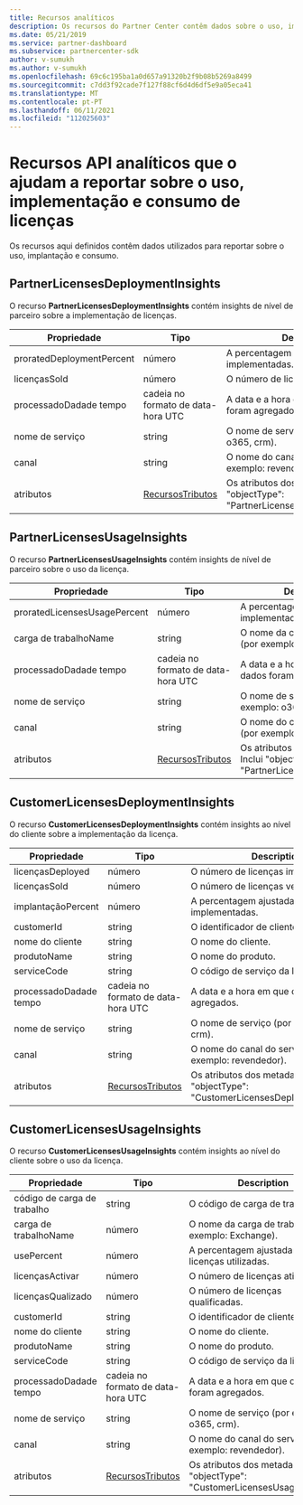 ```yaml
---
title: Recursos analíticos
description: Os recursos do Partner Center contêm dados sobre o uso, implantação e consumo. Inclui insights sobre a implementação e utilização de licenças por parceiros e clientes.
ms.date: 05/21/2019
ms.service: partner-dashboard
ms.subservice: partnercenter-sdk
author: v-sumukh
ms.author: v-sumukh
ms.openlocfilehash: 69c6c195ba1a0d657a91320b2f9b08b5269a8499
ms.sourcegitcommit: c7dd3f92cade7f127f88cf6d4d6df5e9a05eca41
ms.translationtype: MT
ms.contentlocale: pt-PT
ms.lasthandoff: 06/11/2021
ms.locfileid: "112025603"
---
```

# <a name="analytics-api-resources-that-help-you-report-on-license-usage-deployment-and-consumption"></a>Recursos API analíticos que o ajudam a reportar sobre o uso, implementação e consumo de licenças

Os recursos aqui definidos contêm dados utilizados para reportar sobre o uso, implantação e consumo.

## <a name="partnerlicensesdeploymentinsights"></a>PartnerLicensesDeploymentInsights

O recurso **PartnerLicensesDeploymentInsights** contém insights de nível de parceiro sobre a implementação de licenças.

| Propriedade                  | Tipo                                                           | Description                                                                         |
|---------------------------|----------------------------------------------------------------|-------------------------------------------------------------------------------------|
| proratedDeploymentPercent | número                                                         | A percentagem de licenças implementadas.                                                |
| licençasSold              | número                                                         | O número de licenças vendidas.                                                        |
| processadoDadade tempo         | cadeia no formato de data-hora UTC                                 | A data e a hora em que os dados foram agregados.                                     |
| nome de serviço               | string                                                         | O nome de serviço (por exemplo: o365, crm).                                                  |
| canal                   | string                                                         | O nome do canal do serviço (por exemplo: revendedor).                                    |
| atributos                | [RecursosTributos](utility-resources.md#resourceattributes) | Os atributos dos metadados. Inclui "objectType": "PartnerLicensesDeploymentInsights" |

## <a name="partnerlicensesusageinsights"></a>PartnerLicensesUsageInsights

O recurso **PartnerLicensesUsageInsights** contém insights de nível de parceiro sobre o uso da licença.

| Propriedade                     | Tipo                                                           | Description                                                                    |
|------------------------------|----------------------------------------------------------------|--------------------------------------------------------------------------------|
| proratedLicensesUsagePercent | número                                                         | A percentagem de licenças implementadas.                                           |
| carga de trabalhoName                 | string                                                         | O nome da carga de trabalho (por exemplo: troca).                                             |
| processadoDadade tempo            | cadeia no formato de data-hora UTC                                 | A data e a hora em que os dados foram agregados.                                |
| nome de serviço                  | string                                                         | O nome de serviço (por exemplo: o365, crm).                                             |
| canal                      | string                                                         | O nome do canal do serviço (por exemplo: revendedor).                               |
| atributos                   | [RecursosTributos](utility-resources.md#resourceattributes) | Os atributos dos metadados. Inclui "objectType": "PartnerLicensesUsageInsights" |

## <a name="customerlicensesdeploymentinsights"></a>CustomerLicensesDeploymentInsights

O recurso **CustomerLicensesDeploymentInsights** contém insights ao nível do cliente sobre a implementação da licença.

| Propriedade          | Tipo                                                           | Description                                                                          |
|-------------------|----------------------------------------------------------------|--------------------------------------------------------------------------------------|
| licençasDeployed  | número                                                         | O número de licenças implementadas.                                                     |
| licençasSold      | número                                                         | O número de licenças vendidas.                                                         |
| implantaçãoPercent | número                                                         | A percentagem ajustada de licenças implementadas.                                        |
| customerId        | string                                                         | O identificador de clientes.                                                             |
| nome do cliente      | string                                                         | O nome do cliente.                                                                   |
| produtoName       | string                                                         | O nome do produto.                                                                    |
| serviceCode       | string                                                         | O código de serviço da licença.                                                     |
| processadoDadade tempo | cadeia no formato de data-hora UTC                                 | A data e a hora em que os dados foram agregados.                                      |
| nome de serviço       | string                                                         | O nome de serviço (por exemplo: o365, crm).                                                   |
| canal           | string                                                         | O nome do canal do serviço (por exemplo: revendedor).                                     |
| atributos        | [RecursosTributos](utility-resources.md#resourceattributes) | Os atributos dos metadados. Inclui "objectType": "CustomerLicensesDeploymentInsights" |

## <a name="customerlicensesusageinsights"></a>CustomerLicensesUsageInsights

O recurso **CustomerLicensesUsageInsights** contém insights ao nível do cliente sobre o uso da licença.

| Propriedade          | Tipo                                                           | Description                                                                     |
|-------------------|----------------------------------------------------------------|---------------------------------------------------------------------------------|
| código de carga de trabalho      | string                                                         | O código de carga de trabalho.                                                              |
| carga de trabalhoName      | número                                                         | O nome da carga de trabalho (por exemplo: Exchange).                                              |
| usePercent      | número                                                         | A percentagem ajustada de licenças utilizadas.                                       |
| licençasActivar    | número                                                         | O número de licenças ativas.                                                  |
| licençasQualizado | número                                                         | O número de licenças qualificadas.                                               |
| customerId        | string                                                         | O identificador de clientes.                                                        |
| nome do cliente      | string                                                         | O nome do cliente.                                                              |
| produtoName       | string                                                         | O nome do produto.                                                               |
| serviceCode       | string                                                         | O código de serviço da licença.                                                |
| processadoDadade tempo | cadeia no formato de data-hora UTC                                 | A data e a hora em que os dados foram agregados.                                 |
| nome de serviço       | string                                                         | O nome de serviço (por exemplo: o365, crm).                                              |
| canal           | string                                                         | O nome do canal do serviço (por exemplo: revendedor).                                |
| atributos        | [RecursosTributos](utility-resources.md#resourceattributes) | Os atributos dos metadados. Inclui "objectType": "CustomerLicensesUsageInsights" |